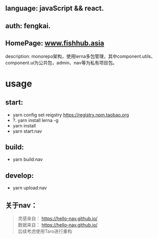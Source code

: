 ## language:  javaScript && react.
## auth: fengkai.
## HomePage: www.fishhub.asia
 description: monorepo架构，使用lerna多包管理，其中component.utils、component.ui为公共包，admin、nav等为私有项目包。

# usage
## start:
* yarn config set reigstry https://registry.npm.taobao.org
* ?. yarn install lerna -g
* yarn install 
* yarn start:nav

## build:
* yarn build:nav

## develop:
* yarn upload:nav

## 关于nav：
> 灵感来自： https://hello-nav.github.io/ </br>
> 数据来自： https://hello-nav.github.io/ </br>
> 后续考虑使用Taro进行重构

